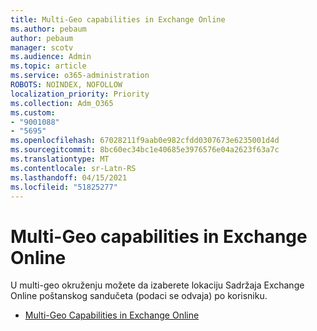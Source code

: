 ```yaml
---
title: Multi-Geo capabilities in Exchange Online
ms.author: pebaum
author: pebaum
manager: scotv
ms.audience: Admin
ms.topic: article
ms.service: o365-administration
ROBOTS: NOINDEX, NOFOLLOW
localization_priority: Priority
ms.collection: Adm_O365
ms.custom:
- "9001088"
- "5695"
ms.openlocfilehash: 67028211f9aab0e982cfdd0307673e6235001d4d
ms.sourcegitcommit: 8bc60ec34bc1e40685e3976576e04a2623f63a7c
ms.translationtype: MT
ms.contentlocale: sr-Latn-RS
ms.lasthandoff: 04/15/2021
ms.locfileid: "51825277"
---
```

# <a name="multi-geo-capabilities-in-exchange-online"></a>Multi-Geo capabilities in Exchange Online

U multi-geo okruženju možete da izaberete lokaciju Sadržaja Exchange Online poštanskog sandučeta (podaci se odvaja) po korisniku.
- [Multi-Geo Capabilities in Exchange Online](https://docs.microsoft.com/office365/enterprise/multi-geo-capabilities-in-exchange-online)

